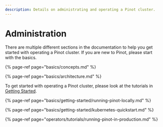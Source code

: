 ```yaml
---
description: Details on administrating and operating a Pinot cluster.
---
```


# Administration

There are multiple different sections in the documentation to help you get started with operating a Pinot cluster. If you are new to Pinot, please start with the basics.

{% page-ref page="basics/concepts.md" %}

{% page-ref page="basics/architecture.md" %}

To get started with operating a Pinot cluster, please look at the tutorials in [Getting Started](basics/getting-started/).

{% page-ref page="basics/getting-started/running-pinot-locally.md" %}

{% page-ref page="basics/getting-started/kubernetes-quickstart.md" %}

{% page-ref page="operators/tutorials/running-pinot-in-production.md" %}



